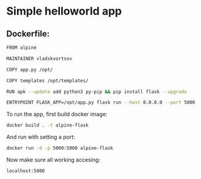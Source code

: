 # Simple helloworld app

## Dockerfile:

```sh
FROM alpine

MAINTAINER vladskvortsov

COPY app.py /opt/

COPY templates /opt/templates/

RUN apk --update add python3 py-pip && pip install flask --upgrade

ENTRYPOINT FLASK_APP=/opt/app.py flask run --host 0.0.0.0 --port 5000

```

To run the app, first build docker image:

```sh
docker build . -t alpine-flask
```

And run with setting a port:

```sh
docker run -d -p 5000:5000 alpine-flask
```

Now make sure all working accesing:

```sh
localhost:5000
```
